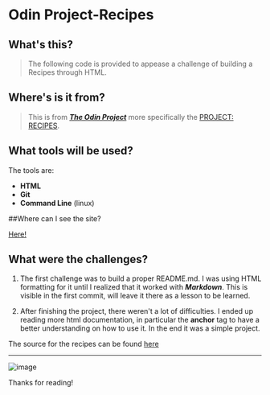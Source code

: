 # Odin Project-Recipes

## What's this?

>The following code is provided to appease a challenge of building a Recipes through HTML.

## Where's is it from?

>This is from <a href="https://www.theodinproject.com/"><strong><em>The Odin Project</a></em></strong> more specifically the <a href="https://www.theodinproject.com/lessons/foundations-recipes">PROJECT: RECIPES</a>. 

## What tools will be used?

The tools are:
* **HTML**
* **Git**
* **Command Line** (linux)

##Where can I see the site?

[Here!](https://mantrazul.github.io/odin-recipes/index.html)

## What were the challenges?

1. The first challenge was to build a proper README.md. I was using HTML formatting for it until I realized that it worked with **_Markdown_**. This is visible in the first commit, will leave it there as a lesson to be learned.

2. After finishing the project, there weren't a lot of difficulties. I ended up reading more html documentation, in particular the **anchor** tag to have a better understanding on how to use it. In the end it was a simple project.

The source for the recipes can be found [here](https://www.food.com/ideas/funny-food-recipes-6352#c-23291)
****

 ![image](https://64.media.tumblr.com/9379d95d3c3f389c18425af95f542b23/e751c4035901bd90-33/s500x750/8257330fa59a45169492720b704463b09d8a6a02.gifv)

Thanks for reading!

